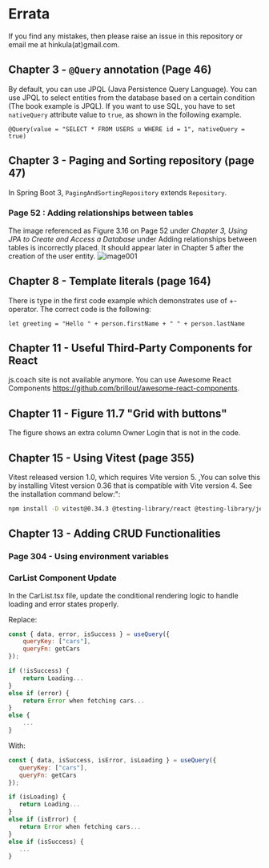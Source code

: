 # Errata

If you find any mistakes, then please raise an issue in this repository or email me at hinkula(at)gmail.com.

## Chapter 3 - `@Query` annotation (Page 46)
By default, you can use JPQL (Java Persistence Query Language). You can use JPQL to select entities from the database based on a certain condition (The book example is JPQL). If you want to use SQL, you have to set `nativeQuery` attribute value to `true`, as shown in the following example.

```
@Query(value = "SELECT * FROM USERS u WHERE id = 1", nativeQuery = true)
```

## Chapter 3 - Paging and Sorting repository (page 47) 
In Spring Boot 3, `PagingAndSortingRepository` extends `Repository`.

### Page 52 : Adding relationships between tables
The image referenced as Figure 3.16 on Page 52 under _Chapter 3, Using JPA to Create and Access a Database_ under Adding relationships between tables is incorrectly placed. It should appear later in Chapter 5 after the creation of the user entity.
![image001](https://github.com/PacktPublishing/Full-Stack-Development-with-Spring-Boot-3-and-React-Fourth-Edition/assets/139948741/0d4eff62-6654-46df-90d5-96a80e97194e)

## Chapter 8 - Template literals (page 164)

There is type in the first code example which demonstrates use of +-operator. The correct code is the following:
```
let greeting = "Hello " + person.firstName + " " + person.lastName
```

## Chapter 11 - Useful Third-Party Components for React

js.coach site is not available anymore. You can use Awesome React Components https://github.com/brillout/awesome-react-components.

## Chapter 11 - Figure 11.7 "Grid with buttons" 
The figure shows an extra column Owner Login that is not in the code.

## Chapter 15 - Using Vitest (page 355) 
Vitest released version 1.0, which requires Vite version 5. ,You can solve this by installing Vitest version 0.36 that is compatible with Vite version 4. See the installation command below:":
```bash
npm install -D vitest@0.34.3 @testing-library/react @testing-library/jest-dom jsdom
```

## Chapter 13 - Adding CRUD Functionalities
### Page 304 - Using environment variables
### CarList Component Update
In the CarList.tsx file, update the conditional rendering logic to handle loading and error states properly.

Replace:
```javascript
const { data, error, isSuccess } = useQuery({
    queryKey: ["cars"],
    queryFn: getCars
});

if (!isSuccess) {
    return Loading...
}
else if (error) {
    return Error when fetching cars...
}
else {
    ...
}
```
 With:
 ```javascript
const { data, isSuccess, isError, isLoading } = useQuery({
    queryKey: ["cars"],
    queryFn: getCars
});

if (isLoading) {
    return Loading...
}
else if (isError) {
    return Error when fetching cars...
}
else if (isSuccess) {
    ...
}

```


